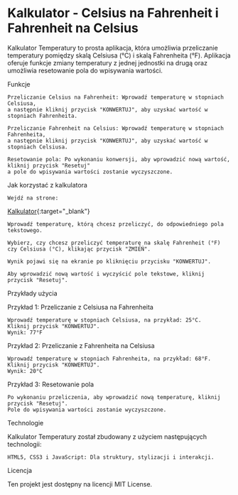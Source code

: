 # Kalkulator - Celsius na Fahrenheit i Fahrenheit na Celsius

Kalkulator Temperatury to prosta aplikacja, która umożliwia przeliczanie temperatury pomiędzy skalą Celsiusa (°C) i skalą Fahrenheita (°F). 
Aplikacja oferuje funkcje zmiany temperatury z jednej jednostki na drugą oraz umożliwia resetowanie pola do wpisywania wartości.

Funkcje

    Przeliczanie Celsius na Fahrenheit: Wprowadź temperaturę w stopniach Celsiusa, 
    a następnie kliknij przycisk "KONWERTUJ", aby uzyskać wartość w stopniach Fahrenheita.

    Przeliczanie Fahrenheit na Celsius: Wprowadź temperaturę w stopniach Fahrenheita, 
    a następnie kliknij przycisk "KONWERTUJ", aby uzyskać wartość w stopniach Celsiusa.

    Resetowanie pola: Po wykonaniu konwersji, aby wprowadzić nową wartość, kliknij przycisk "Resetuj"
    a pole do wpisywania wartości zostanie wyczyszczone.

Jak korzystać z kalkulatora
        
    Wejdź na strone:
[Kalkulator](https://kalkulator-temp.netlify.app){:target="_blank"}

    Wprowadź temperaturę, którą chcesz przeliczyć, do odpowiedniego pola tekstowego.

    Wybierz, czy chcesz przeliczyć temperaturę na skalę Fahrenheit (°F) czy Celsiusa (°C), klikając przycisk "ZMIEŃ".

    Wynik pojawi się na ekranie po kliknięciu przycisku "KONWERTUJ".

    Aby wprowadzić nową wartość i wyczyścić pole tekstowe, kliknij przycisk "Resetuj".

Przykłady użycia

Przykład 1: Przeliczanie z Celsiusa na Fahrenheita

    Wprowadź temperaturę w stopniach Celsiusa, na przykład: 25°C.
    Kliknij przycisk "KONWERTUJ".
    Wynik: 77°F

Przykład 2: Przeliczanie z Fahrenheita na Celsiusa

    Wprowadź temperaturę w stopniach Fahrenheita, na przykład: 68°F.
    Kliknij przycisk "KONWERTUJ".
    Wynik: 20°C

Przykład 3: Resetowanie pola

    Po wykonaniu przeliczenia, aby wprowadzić nową temperaturę, kliknij przycisk "Resetuj".
    Pole do wpisywania wartości zostanie wyczyszczone.

Technologie

Kalkulator Temperatury został zbudowany z użyciem następujących technologii:

    HTML5, CSS3 i JavaScript: Dla struktury, stylizacji i interakcji.

Licencja

Ten projekt jest dostępny na licencji MIT License.
